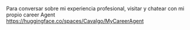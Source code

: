 Para conversar sobre mi experiencia profesional, visitar y chatear con mi propio career Agent
https://huggingface.co/spaces/Cavalgo/MyCareerAgent
